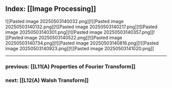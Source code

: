 ## Index: [[Image Processing]]

![[Pasted image 20250503140032.png]]![[Pasted image 20250503140132.png]]![[Pasted image 20250503140217.png]]![[Pasted image 20250503140301.png]]![[Pasted image 20250503140357.png]]![[Pasted image 20250503140522.png]]![[Pasted image 20250503140734.png]]![[Pasted image 20250503140816.png]]![[Pasted image 20250503140923.png]]![[Pasted image 20250503141020.png]]


***
### previous: [[L11(A) Properties of Fourier Transform]]
### next: [[L12(A) Walsh Transform]]
